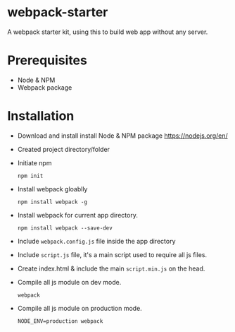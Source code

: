 # webpack-starter
A webpack starter kit, using this to build web app without any server.

# Prerequisites
  * Node & NPM
  * Webpack package
  
# Installation

* Download and install install Node & NPM package https://nodejs.org/en/

* Created project directory/folder
* Initiate npm

   `npm init`

* Install webpack gloablly 

  `npm install webpack -g `
  
* Install webpack for current app directory.

  `npm install webpack --save-dev`
  
* Include `webpack.config.js` file inside the app directory

* Include `script.js` file, it's a main script used to require all js files.

* Create index.html & include the main `script.min.js` on the head.

* Compile all js module on dev mode. 

  `webpack`

* Compile all js module on production mode. 

  `NODE_ENV=production webpack`

